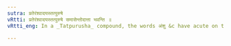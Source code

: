 ```yaml
---
sutra: प्रतेरंश्वादयस्तत्पुरुषे
vRtti: प्रतेरंश्वादयस्तत्पुरुषे समासेन्तोदात्ता भवन्ति ॥
vRtti_eng: In a _Tatpurusha_ compound, the words अंशु &c have acute on the final when preceded by प्रति ॥

---
```

